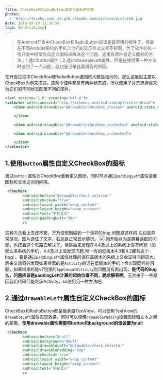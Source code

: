 ```yaml
---
title: CheckBox和RadioButton自定义图标的问题
photos:
  - 'http://7xvvky.com1.z0.glb.clouddn.com/picture/picture9.jpg'
date: 2016-08-19 11:36:50
tags: [Android,bug]
---
```

> 在Android开发中CheckBox和RadioButton应该是最常用的控件了，但是在不同Android系统的手机上他们的显示样式又都不相同，为了软件的统一性开发中经常会自定义图标来解决这个问题。这里有两种自定义图标的方法：1.通过button属性；2.通过drawableLeft属性。但是在使用第一种方法时遇到了一点问题，这也是记录这篇博客的原因。
<!-- more-->
在开发过程中CheckBox和RadioButton遇到的问题是相同的，那么这里就主要以CheckBox为例来描述。这两个控件都是有两种状态的，所以使用了背景选择器来为它们的不同状态配置不同的图片。

``` xml
<?xml version="1.0" encoding="utf-8"?>
<selector xmlns:android="http://schemas.android.com/apk/res/android">
    <item android:drawable="@drawable/checkbox_checked" android:state_checked="true">

    </item>

    <item android:drawable="@drawable/checkbox_unchecked" android:state_checked="false"></item>

    <item android:drawable="@drawable/checkbox_unchecked">

    </item>
</selector>
```

## 1.使用`button`属性自定义CheckBox的图标

通过`button` 属性为CheckBox重新定义图标，同时可以通过`paddingLeft`属性设置图标和文本之间的间隔。

``` xml
 <CheckBox
        android:button="@drawable/check_selector"
        android:checked="true"
        android:layout_width="wrap_content"
        android:layout_height="wrap_content"
        android:text="不在显示"
        android:paddingLeft="5dp"
        />
```

这种方法看上去还不错，万万没想到碰到一个诡异的bug,问题是这样的
左边是异常情况，图片遮住了文字。右边是正常显示情况。
![](http://upload-images.jianshu.io/upload_images/2352140-d3dd97da9e7f4d8c.png?imageMogr2/auto-orient/strip%7CimageView2/2/w/1240)
刚开始以为是屏幕适配的问题，也按着这个思路去解决了。但是后来发现在4.4及以上的系统上没有问题（没那么多系统的手机，4.4及以上没发现问题,唯一有的低版本4.0和4.2都有这个bug）。要是通过`paddingLeft`属性处理的话在高版本的系统上又会显得间距较大。
后来又惊奇的发现如果继承的是`Activity`的话在低版本的手机上会出现同样的问题，如果继承的是v7包里的`AppCompatActivity`则问题没有再出现。**是代码的bug么，问题应该是paddingLeft计算的起始位置不同，跪求解答啊**。无奈由于一些原因我们代码只能继承Activity，so使用另一种方法吧。

## 2.通过`drawableLeft`属性自定义CheckBox的图标

CheckBox和RadioButton都是继承自TextView，可以使用TextView的`drawableLeft`属性实现效果，同时可以使用`drawablePadding`设置图标和文本之间的距离。**使用drawable属性需要将button和background的值设置为null**

``` xml
 <CheckBox
        android:button="@null"
        android:background="@null"
        android:drawableLeft="@drawable/check_selector"
        android:drawablePadding="5dp"
        android:checked="true"
        android:layout_width="wrap_content"
        android:layout_height="wrap_content"
        android:text="不在显示"
        />
```